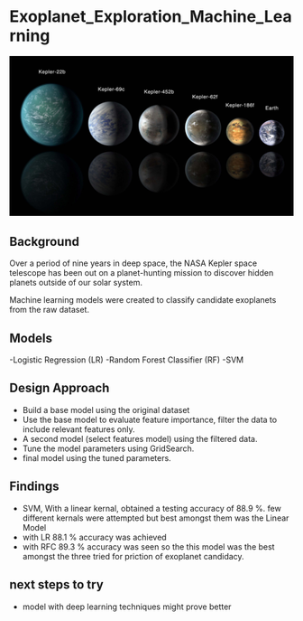 # Exoplanet_Exploration_Machine_Learning

![](Images/exoplanets.jpg)

## Background

Over a period of nine years in deep space, the NASA Kepler space telescope has been out on a planet-hunting mission to discover hidden planets outside of our solar system.

Machine learning models were created to classify candidate exoplanets from the raw dataset.

## Models
-Logistic Regression (LR)
-Random Forest Classifier (RF)
-SVM

## Design Approach
- Build a base model using the original dataset 
- Use the base model to evaluate feature importance, filter the data to include relevant features only.
- A second model (select features model) using the filtered data.
- Tune the model parameters using GridSearch.
- final model using the tuned parameters.

## Findings

- SVM, With a linear kernal, obtained a testing accuracy of 88.9 %. few different kernals were attempted but best amongst them was the Linear Model
- with LR 88.1 % accuracy was achieved
- with RFC 89.3 % accuracy was seen so the this model was the best amongst the three tried for priction of exoplanet candidacy.

## next steps to try
- model with deep learning techniques might prove better


